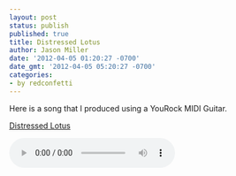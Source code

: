 ```yaml
---
layout: post
status: publish
published: true
title: Distressed Lotus
author: Jason Miller
date: '2012-04-05 01:20:27 -0700'
date_gmt: '2012-04-05 05:20:27 -0700'
categories:
- by redconfetti
---
```


Here is a song that I produced using a YouRock MIDI Guitar.

[Distressed Lotus]({{site.assets.url_prefix}}/mp3/misc/distressed-lotus.mp3)

![Distressed Lotus]({{site.assets.url_prefix}}/mp3/misc/distressed-lotus.mp3)
